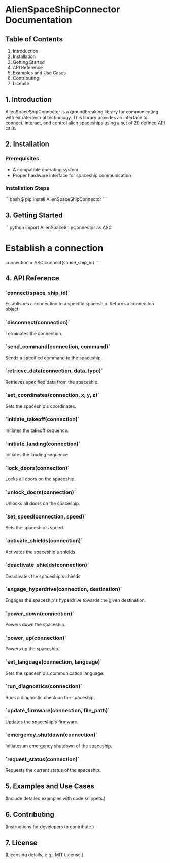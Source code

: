# AlienSpaceShipConnector Documentation

## Table of Contents

1. Introduction
2. Installation
3. Getting Started
4. API Reference
5. Examples and Use Cases
6. Contributing
7. License

## 1. Introduction

AlienSpaceShipConnector is a groundbreaking library for communicating with extraterrestrial technology. This library provides an interface to connect, interact, and control alien spaceships using a set of 20 defined API calls.

## 2. Installation

### Prerequisites

- A compatible operating system
- Proper hardware interface for spaceship communication

### Installation Steps

\`\`\`bash
$ pip install AlienSpaceShipConnector
\`\`\`

## 3. Getting Started

\`\`\`python
import AlienSpaceShipConnector as ASC

# Establish a connection
connection = ASC.connect(space_ship_id)
\`\`\`

## 4. API Reference

### \`connect(space_ship_id)\`

Establishes a connection to a specific spaceship. Returns a connection object.

### \`disconnect(connection)\`

Terminates the connection.

### \`send_command(connection, command)\`

Sends a specified command to the spaceship.

### \`retrieve_data(connection, data_type)\`

Retrieves specified data from the spaceship.

### \`set_coordinates(connection, x, y, z)\`

Sets the spaceship's coordinates.

### \`initiate_takeoff(connection)\`

Initiates the takeoff sequence.

### \`initiate_landing(connection)\`

Initiates the landing sequence.

### \`lock_doors(connection)\`

Locks all doors on the spaceship.

### \`unlock_doors(connection)\`

Unlocks all doors on the spaceship.

### \`set_speed(connection, speed)\`

Sets the spaceship's speed.

### \`activate_shields(connection)\`

Activates the spaceship's shields.

### \`deactivate_shields(connection)\`

Deactivates the spaceship's shields.

### \`engage_hyperdrive(connection, destination)\`

Engages the spaceship's hyperdrive towards the given destination.

### \`power_down(connection)\`

Powers down the spaceship.

### \`power_up(connection)\`

Powers up the spaceship.

### \`set_language(connection, language)\`

Sets the spaceship's communication language.

### \`run_diagnostics(connection)\`

Runs a diagnostic check on the spaceship.

### \`update_firmware(connection, file_path)\`

Updates the spaceship's firmware.

### \`emergency_shutdown(connection)\`

Initiates an emergency shutdown of the spaceship.

### \`request_status(connection)\`

Requests the current status of the spaceship.

## 5. Examples and Use Cases

(Include detailed examples with code snippets.)

## 6. Contributing

(Instructions for developers to contribute.)

## 7. License

(Licensing details, e.g., MIT License.)
